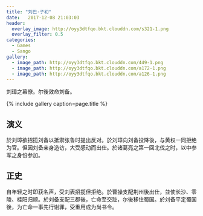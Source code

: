 ```yaml
---
title: "刘巴·子初"
date:   2017-12-08 21:03:03
header:
  overlay_image: http://oyy3dtfqo.bkt.clouddn.com/s321-1.png
  overlay_filter: 0.5
categories:
  - Games
  - Sango
gallery:
  - image_path: http://oyy3dtfqo.bkt.clouddn.com/449-1.png
  - image_path: http://oyy3dtfqo.bkt.clouddn.com/a172-1.png
  - image_path: http://oyy3dtfqo.bkt.clouddn.com/a126-1.png
---
```


刘璋之幕僚。尔後效命刘备。

{% include gallery caption=page.title %}

## 演义

於刘璋欲招揽刘备以抵禦张鲁时提出反对。於刘璋向刘备投降後，与黄权一同拒绝为官。但因刘备亲身造访，大受感动而出仕。於诸葛亮之第一回北伐之时，以中参军之身份参加。

## 正史

自年轻之时即获名声，受刘表招揽但拒绝。於曹操支配荆州後出仕，並使长沙、零陵、桂阳归顺。於刘备支配三郡後，亡命至交趾，尔後移住蜀国。於刘备平定蜀国後，为亡命一事先行谢罪，受重用成为尚书令。